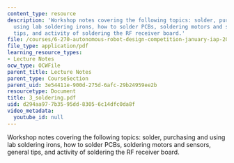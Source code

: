 ```yaml
---
content_type: resource
description: 'Workshop notes covering the following topics: solder, purchasing and
  using lab soldering irons, how to solder PCBs, soldering motors and sensors, general
  tips, and activity of soldering the RF receiver board.'
file: /courses/6-270-autonomous-robot-design-competition-january-iap-2005/d294aa977b3595dd83056c14dfc0da8f_3_soldering.pdf
file_type: application/pdf
learning_resource_types:
- Lecture Notes
ocw_type: OCWFile
parent_title: Lecture Notes
parent_type: CourseSection
parent_uid: 3e54411e-900d-275d-6afc-29b24959ee2b
resourcetype: Document
title: 3_soldering.pdf
uid: d294aa97-7b35-95dd-8305-6c14dfc0da8f
video_metadata:
  youtube_id: null
---
```

Workshop notes covering the following topics: solder, purchasing and using lab soldering irons, how to solder PCBs, soldering motors and sensors, general tips, and activity of soldering the RF receiver board.

